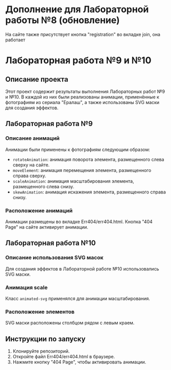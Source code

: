 # Дополнение для Лабораторной работы №8 (обновление)

На сайте также присутствует кнопка "registration" во вкладке join, она работает

# Лабораторная работа №9 и №10

## Описание проекта

Этот проект содержит результаты выполнения Лабораторных работ №9 и №10. В каждой из них были реализованы анимации, применённые к фотографиям из сериала "Ералаш", а также использованы SVG маски для создания эффектов.

## Лабораторная работа №9

### Описание анимаций

Анимации были применены к фотографиям следующим образом:

- `rotateAnimation`: анимация поворота элемента, размещенного слева сверху на сайте.
- `moveElement`: анимация перемещения элемента, размещенного справа сверху.
- `scaleAnimation`: анимация масштабирования элемента, размещенного слева снизу.
- `skewAnimation`: анимация искажения элемента, размещенного справа снизу.

### Расположение анимаций

Анимации размещены во вкладке Err404/err404.html. Кнопка "404 Page" на сайте активирует анимации.

## Лабораторная работа №10

### Описание использования SVG масок

Для создания эффектов в Лабораторной работе №10 использовались SVG маски. 

### Анимация scale

Класс `animated-svg` применялся для анимации масштабирования.

### Расположение элементов

SVG маски расположены столбцом рядом с левым краем.

## Инструкции по запуску

1. Клонируйте репозиторий.
2. Откройте файл Err404/err404.html в браузере.
3. Нажмите кнопку "404 Page", чтобы активировать анимации.


